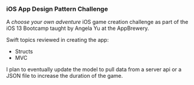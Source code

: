 ### iOS App Design Pattern Challenge

A *choose your own adventure*  iOS game creation challenge as part of the iOS 13 Bootcamp taught by Angela Yu at the AppBrewery.

Swift topics reviewed in creating the app:

* Structs
* MVC 

I plan to eventually update the model to pull data from a server api or a JSON file to increase the duration of the game.  
